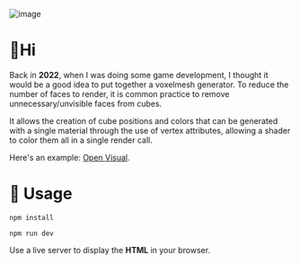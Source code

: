 ![image](https://github.com/HafiTheCat/a-frame-voxelmesh-system/assets/58081895/8920f275-8479-4044-b34a-630bdc593866)

# 👋Hi
Back in **2022**, when I was doing some game development, I thought it would be a good idea to put together a voxelmesh generator.
To reduce the number of faces to render, it is common practice to remove unnecessary/unvisible faces from cubes.

It allows the creation of cube positions and colors that can be generated with a single material through the use of vertex attributes, allowing a shader to color them all in a single render call.

Here's an example: [Open Visual](https://hafithecat.github.io/a-frame-voxelmesh-system/).

# 📔 Usage
`npm install`

`npm run dev`

Use a live server to display the **HTML** in your browser.
